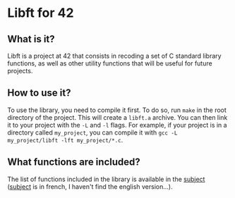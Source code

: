 # Libft for 42

## What is it?

Libft is a project at 42 that consists in recoding a set of C standard library functions, as well as other utility functions that will be useful for future projects.

## How to use it?

To use the library, you need to compile it first. To do so, run `make` in the root directory of the project. This will create a `libft.a` archive. You can then link it to your project with the `-L` and `-l` flags. For example, if your project is in a directory called `my_project`, you can compile it with `gcc -L my_project/libft -lft my_project/*.c`.

## What functions are included?

The list of functions included in the library is available in the [subject](resources/fr.subject.libft.pdf) ([subject](resources/fr.subject.libft.pdf) is in french, I haven't find the english version...).

